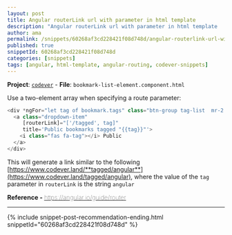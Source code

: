 ```yaml
---
layout: post
title: Angular routerLink url with parameter in html template
description: "Angular routerLink url with parameter in html template   code snippet"
author: ama
permalink: /snippets/60268af3cd228421f08d748d/angular-routerlink-url-with-parameter-in-html-template
published: true
snippetId: 60268af3cd228421f08d748d
categories: [snippets]
tags: [angular, html-template, angular-routing, codever-snippets]
---
```


**Project**: [`codever`](https://github.com/codeverland/codever) - **File**:  `bookmark-list-element.component.html`

Use a two-element array when specifying a route parameter:

```typescript
<div *ngFor="let tag of bookmark.tags" class="btn-group tag-list  mr-2 mt-1">
  <a class="dropdown-item"
     [routerLink]="['/tagged', tag]"
     title='Public bookmarks tagged "{{tag}}"'>
    <i class="fas fa-tag"></i> Public
  </a>
</div>
```

This will generate a link similar to the following
 [https://www.codever.land/**tagged/angular**](https://www.codever.land/tagged/angular),
  where the value of the `tag` parameter in `routerLink` is the string `angular`

<span style="font-size: 0.9rem">
  <strong>Reference - </strong>
  <a href="https://angular.io/guide/router" target="_blank" style="font-weight: lighter">
     https://angular.io/guide/router
  </a>
</span>

<hr/>


 {% include snippet-post-recommendation-ending.html snippetId="60268af3cd228421f08d748d" %}
